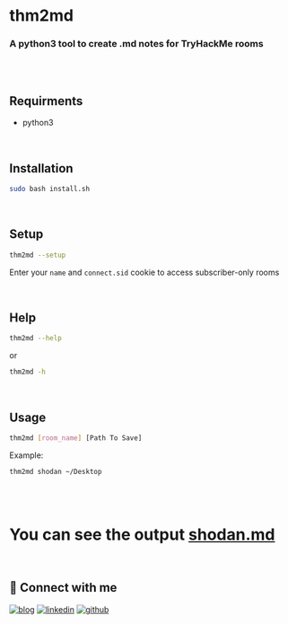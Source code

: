 # thm2md
### A python3 tool to create .md notes for TryHackMe rooms

<br>

<br>

## Requirments

- python3

<br>

## Installation
```bash
sudo bash install.sh
```

<br>

## Setup
```bash
thm2md --setup
```
Enter your `name` and `connect.sid` cookie to access subscriber-only rooms

<br>

## Help
```bash
thm2md --help
```
or
```bash
thm2md -h
```
<br>

## Usage

```bash
thm2md [room_name] [Path To Save]
```

Example:
```bash
thm2md shodan ~/Desktop
```

<br>

<br>

# You can see the output [shodan.md](shodan.md)

<br>

## 🔗 Connect with me
[![blog](https://img.shields.io/badge/blog-000?style=for-the-badge&logo=ko-fi&logoColor=white)](https://sky9262.tistory.com/)
[![linkedin](https://img.shields.io/badge/linkedin-0A66C2?style=for-the-badge&logo=linkedin&logoColor=white)](https://www.linkedin.com/in/sky9262/)
[![github](https://img.shields.io/badge/github-1DA1F2?style=for-the-badge&logo=github&logoColor=white)](https://github.com/sky9262/)
